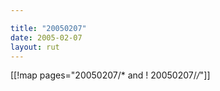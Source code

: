 ```yaml
---

title: "20050207"
date: 2005-02-07
layout: rut
---
```


[[!map pages="20050207/* and ! 20050207/*/*"]]

